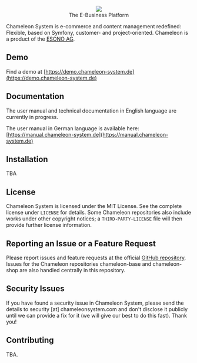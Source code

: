 <p align="center">
    <a href="https://chameleonsystem.com" target="_blank">
        <img src="https://demo.chameleon-system.de/chameleon/mediapool/8/ae/chameleon-logo_id3834.png">
    </a>
    <br />
    <span>
        The E-Business Platform
    </span>
</p>

Chameleon System is e-commerce and content management redefined: Flexible, based on Symfony, customer- and
project-oriented. Chameleon is a product of the [ESONO AG](https://www.esono.de/).

Demo
----

Find a demo at [https://demo.chameleon-system.de](https://demo.chameleon-system.de)

Documentation
-------------

The user manual and technical documentation in English language are currently in progress.

The user manual in German language is available here: [https://manual.chameleon-system.de](https://manual.chameleon-system.de)

Installation
------------

TBA

License
-------

Chameleon System is licensed under the MIT License. See the complete license under `LICENSE` for details.
Some Chameleon repositories also include works under other copyright notices; a `THIRD-PARTY-LICENSE` file will then
provide further license information. 

Reporting an Issue or a Feature Request
---------------------------------------

Please report issues and feature requests at the official [GitHub repository](https://github.com/chameleon-system/chameleon-system/issues).
Issues for the Chameleon repositories chameleon-base and chameleon-shop are also handled centrally in this repository.

Security Issues
---------------

If you have found a security issue in Chameleon System, please send the details to
security [at] chameleonsystem.com and don't disclose it publicly until we can provide a
fix for it (we will give our best to do this fast). Thank you!

Contributing
------------

TBA.
